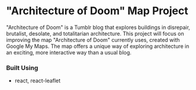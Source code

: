 # "Architecture of Doom" Map Project

"Architecture of Doom" is a Tumblr blog that explores buildings in disrepair, brutalist, desolate, and totalitarian architecture. 
This project will focus on improving the map "Architecture of Doom" currently uses, created with Google My Maps. The map offers a unique way of exploring architecture in an exciting, more interactive way than a usual blog.


### Built Using

- react, react-leaflet
